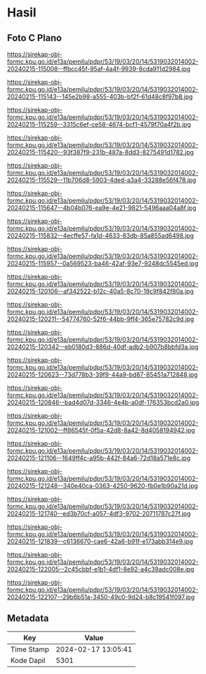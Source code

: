 # Hasil

## Foto C Plano

https://sirekap-obj-formc.kpu.go.id/e13a/pemilu/pdpr/53/19/03/20/14/5319032014002-20240215-115008--ffbcc45f-95af-4a4f-9939-8cda911d2984.jpg

https://sirekap-obj-formc.kpu.go.id/e13a/pemilu/pdpr/53/19/03/20/14/5319032014002-20240215-115143--145e2b98-a555-403b-bf2f-61d48c8f97b8.jpg

https://sirekap-obj-formc.kpu.go.id/e13a/pemilu/pdpr/53/19/03/20/14/5319032014002-20240215-115259--3315c6ef-ce58-4674-bcf1-4579f70a4f2b.jpg

https://sirekap-obj-formc.kpu.go.id/e13a/pemilu/pdpr/53/19/03/20/14/5319032014002-20240215-115420--93f387f9-231b-487a-8dd3-8275491d1782.jpg

https://sirekap-obj-formc.kpu.go.id/e13a/pemilu/pdpr/53/19/03/20/14/5319032014002-20240215-115529--11b706d8-5903-4ded-a3a4-33288e56f478.jpg

https://sirekap-obj-formc.kpu.go.id/e13a/pemilu/pdpr/53/19/03/20/14/5319032014002-20240215-115647--4b04b076-ea9e-4e21-9821-5496aaa04a8f.jpg

https://sirekap-obj-formc.kpu.go.id/e13a/pemilu/pdpr/53/19/03/20/14/5319032014002-20240215-115832--4ecffe57-fa1d-4633-83db-85a855ad6498.jpg

https://sirekap-obj-formc.kpu.go.id/e13a/pemilu/pdpr/53/19/03/20/14/5319032014002-20240215-115957--0a569523-ba46-42af-93e7-9248dc5545ed.jpg

https://sirekap-obj-formc.kpu.go.id/e13a/pemilu/pdpr/53/19/03/20/14/5319032014002-20240215-120106--af342522-b12c-40a5-8c70-19c9f842f80a.jpg

https://sirekap-obj-formc.kpu.go.id/e13a/pemilu/pdpr/53/19/03/20/14/5319032014002-20240215-120211--54774760-52f6-44bb-9ff4-365e75782c9d.jpg

https://sirekap-obj-formc.kpu.go.id/e13a/pemilu/pdpr/53/19/03/20/14/5319032014002-20240215-120342--eb0180d3-886d-40df-adb2-b907b8bbfd3a.jpg

https://sirekap-obj-formc.kpu.go.id/e13a/pemilu/pdpr/53/19/03/20/14/5319032014002-20240215-120623--73d778b3-39f9-44a9-bd87-85451a712848.jpg

https://sirekap-obj-formc.kpu.go.id/e13a/pemilu/pdpr/53/19/03/20/14/5319032014002-20240215-120846--bad4d07d-3346-4e4b-a0df-176353bcd2a0.jpg

https://sirekap-obj-formc.kpu.go.id/e13a/pemilu/pdpr/53/19/03/20/14/5319032014002-20240215-121002--ff86545f-0f5a-42d8-8a42-8d4058194942.jpg

https://sirekap-obj-formc.kpu.go.id/e13a/pemilu/pdpr/53/19/03/20/14/5319032014002-20240215-121106--1649ff4c-a95b-442f-84a6-72d18a571e8c.jpg

https://sirekap-obj-formc.kpu.go.id/e13a/pemilu/pdpr/53/19/03/20/14/5319032014002-20240215-121248--340e40ca-0363-4250-9620-fb0e1b90a21d.jpg

https://sirekap-obj-formc.kpu.go.id/e13a/pemilu/pdpr/53/19/03/20/14/5319032014002-20240215-121740--ed3b70cf-a057-4df3-9702-20711787c27f.jpg

https://sirekap-obj-formc.kpu.go.id/e13a/pemilu/pdpr/53/19/03/20/14/5319032014002-20240215-121839--c6136670-cae6-42a6-b91f-e173abb314e9.jpg

https://sirekap-obj-formc.kpu.go.id/e13a/pemilu/pdpr/53/19/03/20/14/5319032014002-20240215-122005--2c45cbbf-e1b1-4df1-8e92-a4c39adc008e.jpg

https://sirekap-obj-formc.kpu.go.id/e13a/pemilu/pdpr/53/19/03/20/14/5319032014002-20240215-122107--29b6b51a-3450-49c0-9d24-b8c19541f097.jpg


## Metadata

| Key        | Value               |
| ---------- | ------------------- |
| Time Stamp | 2024-02-17 13:05:41 |
| Kode Dapil | 5301                |



